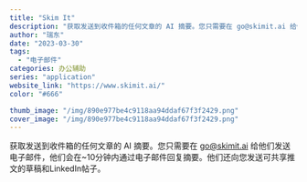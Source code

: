 ```yaml
---
title: "Skim It"
description: "获取发送到收件箱的任何文章的 AI 摘要。您只需要在 go@skimit.ai 给他们发送电子邮件，他们会在~10分钟内"
author: "瑞东"
date: "2023-03-30"
tags:
  - "电子邮件"
categories: 办公辅助
series: "application"
website_link: "https://www.skimit.ai/"
color: "#666"

thumb_image: "/img/890e977be4c9118aa94ddaf67f3f2429.png"
cover_image: "/img/890e977be4c9118aa94ddaf67f3f2429.png"
---
```


获取发送到收件箱的任何文章的 AI 摘要。您只需要在 go@skimit.ai 给他们发送电子邮件，他们会在~10分钟内通过电子邮件回复摘要。他们还向您发送可共享推文的草稿和LinkedIn帖子。 